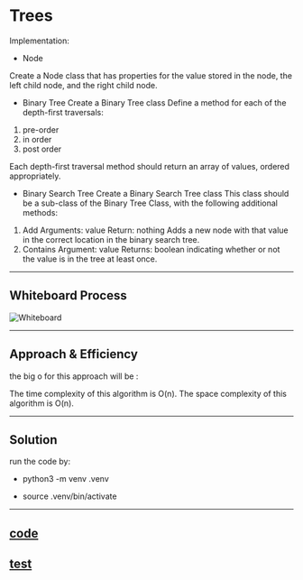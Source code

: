 # Trees

Implementation:

- Node

Create a Node class that has properties for the value stored in the node, the left child node, and the right child node.

- Binary Tree
Create a Binary Tree class
Define a method for each of the depth-first traversals:

1. pre-order
2. in order
3. post order

Each depth-first traversal method should return an array of values, ordered appropriately.

- Binary Search Tree
Create a Binary Search Tree class
This class should be a sub-class  of the Binary Tree Class, with the following additional methods:

1. Add
Arguments: value
Return: nothing
Adds a new node with that value in the correct location in the binary search tree.
2. Contains
Argument: value
Returns: boolean indicating whether or not the value is in the tree at least once.

---

## Whiteboard Process

![Whiteboard](.)

---

## Approach & Efficiency

the big o for this approach will be :

The time complexity of this algorithm is O(n).
The space complexity of this algorithm is O(n).

---

## Solution

run the code by:

- python3 -m venv .venv

- source .venv/bin/activate

---

## [code](./Tree.py)

## [test](./test/Tree_test.py)
